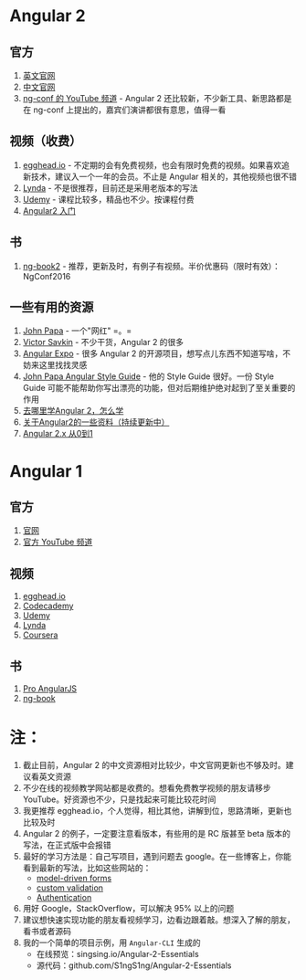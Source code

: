 # Angular 2
## 官方
1. [英文官网](angular.io)
2. [中文官网](angular.cn)
3. [ng-conf 的 YouTube 频道](https://www.youtube.com/user/ngconfvideos) - Angular 2 还比较新，不少新工具、新思路都是在 ng-conf 上提出的，嘉宾们演讲都很有意思，值得一看

## 视频（收费）
1. [egghead.io](egghead.io) - 不定期的会有免费视频，也会有限时免费的视频。如果喜欢追新技术，建议入一个一年的会员。不止是 Angular 相关的，其他视频也很不错
2. [Lynda](lynda.com) - 不是很推荐，目前还是采用老版本的写法
3. [Udemy](udemy.com) - 课程比较多，精品也不少。按课程付费
4. [Angular2 入门](http://www.hubwiz.com/course/5599d367a164dd0d75929c76/)

## 书
1. [ng-book2](ng-book.com/2) - 推荐，更新及时，有例子有视频。半价优惠码（限时有效）：NgConf2016

## 一些有用的资源
1. [John Papa](https://johnpapa.net/) - 一个"网红" =。=
2. [Victor Savkin](https://vsavkin.com/@vsavkin) - 不少干货，Angular 2 的很多
3. [Angular Expo](http://angularexpo.com/) - 很多 Angular 2 的开源项目，想写点儿东西不知道写啥，不妨来这里找找灵感
4. [John Papa Angular Style Guide](https://github.com/johnpapa/angular-styleguide) - 他的 Style Guide 很好。一份 Style Guide 可能不能帮助你写出漂亮的功能，但对后期维护绝对起到了至关重要的作用
5. [去哪里学Angular 2，怎么学](https://www.delivoper.com/t/angular-2/32)
6. [关于Angular2的一些资料（持续更新中）](https://segmentfault.com/a/1190000003761054)
7. [Angular 2.x 从0到1](https://github.com/wpcfan/awesome-tutorials/tree/master/angular2/ng2-tut)

# Angular 1
## 官方
1. [官网](https://www.angularjs.org/)
2. [官方 YouTube 频道](https://www.youtube.com/user/angularjs)

## 视频
1. [egghead.io](egghead.io)
2. [Codecademy](codecademy.com)
3. [Udemy](udemy.com)
4. [Lynda](lynda.com)
5. [Coursera](coursera.org)

## 书
1. [Pro AngularJS](http://www.apress.com/us/book/9781430264484)
2. [ng-book](ng-book.com)


# 注：
1. 截止目前，Angular 2 的中文资源相对比较少，中文官网更新也不够及时。建议看英文资源
2. 不少在线的视频教学网站都是收费的。想看免费教学视频的朋友请移步 YouTube。好资源也不少，只是找起来可能比较花时间
3. 我更推荐 egghead.io，个人觉得，相比其他，讲解到位，思路清晰，更新也比较及时
4. Angular 2 的例子，一定要注意看版本，有些用的是 RC 版甚至 beta 版本的写法，在正式版中会报错
5. 最好的学习方法是：自己写项目，遇到问题去 google。在一些博客上，你能看到最新的写法，比如这些网站的：
    - [model-driven forms](http://blog.thoughtram.io/angular/2016/06/22/model-driven-forms-in-angular-2.html)
    - [custom validation](https://scotch.io/tutorials/how-to-implement-a-custom-validator-directive-confirm-password-in-angular-2)
    - [Authentication](https://medium.com/@blacksonic86/authentication-in-angular-2-958052c64492#.18w4eywho)
6. 用好 Google，StackOverflow，可以解决 95% 以上的问题
7. 建议想快速实现功能的朋友看视频学习，边看边跟着敲。想深入了解的朋友，看书或者源码
8. 我的一个简单的项目示例，用 `Angular-CLI` 生成的
    - 在线预览：singsing.io/Angular-2-Essentials
    - 源代码：github.com/S1ngS1ng/Angular-2-Essentials
